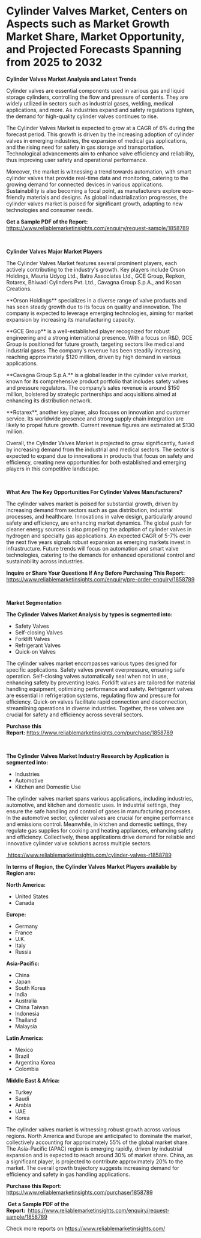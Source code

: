 <p><h1>Cylinder Valves Market, Centers on Aspects such as Market Growth Market Share, Market Opportunity, and Projected Forecasts Spanning from 2025 to 2032</h1></p><p><strong>Cylinder Valves Market Analysis and Latest Trends</strong></p>
<p><p>Cylinder valves are essential components used in various gas and liquid storage cylinders, controlling the flow and pressure of contents. They are widely utilized in sectors such as industrial gases, welding, medical applications, and more. As industries expand and safety regulations tighten, the demand for high-quality cylinder valves continues to rise.</p><p>The Cylinder Valves Market is expected to grow at a CAGR of 6% during the forecast period. This growth is driven by the increasing adoption of cylinder valves in emerging industries, the expansion of medical gas applications, and the rising need for safety in gas storage and transportation. Technological advancements aim to enhance valve efficiency and reliability, thus improving user safety and operational performance.</p><p>Moreover, the market is witnessing a trend towards automation, with smart cylinder valves that provide real-time data and monitoring, catering to the growing demand for connected devices in various applications. Sustainability is also becoming a focal point, as manufacturers explore eco-friendly materials and designs. As global industrialization progresses, the cylinder valves market is poised for significant growth, adapting to new technologies and consumer needs.</p></p>
<p><strong>Get a Sample PDF of the Report:&nbsp;</strong> <a href="https://www.reliablemarketinsights.com/enquiry/request-sample/1858789?utm_campaign=2315&utm_medium=2&utm_source=Github&utm_content=ia&utm_term=19022025&utm_id=cylinder-valves">https://www.reliablemarketinsights.com/enquiry/request-sample/1858789</a></p>
<p>&nbsp;</p>
<p><strong>Cylinder Valves Major Market Players</strong></p>
<p><p>The Cylinder Valves Market features several prominent players, each actively contributing to the industry's growth. Key players include Orson Holdings, Mauria Udyog Ltd., Batra Associates Ltd., GCE Group, Repkon, Rotarex, Bhiwadi Cylinders Pvt. Ltd., Cavagna Group S.p.A., and Kosan Creations.</p><p>**Orson Holdings** specializes in a diverse range of valve products and has seen steady growth due to its focus on quality and innovation. The company is expected to leverage emerging technologies, aiming for market expansion by increasing its manufacturing capacity.</p><p>**GCE Group** is a well-established player recognized for robust engineering and a strong international presence. With a focus on R&D, GCE Group is positioned for future growth, targeting sectors like medical and industrial gases. The company's revenue has been steadily increasing, reaching approximately $120 million, driven by high demand in various applications.</p><p>**Cavagna Group S.p.A.** is a global leader in the cylinder valve market, known for its comprehensive product portfolio that includes safety valves and pressure regulators. The company’s sales revenue is around $150 million, bolstered by strategic partnerships and acquisitions aimed at enhancing its distribution network.</p><p>**Rotarex**, another key player, also focuses on innovation and customer service. Its worldwide presence and strong supply chain integration are likely to propel future growth. Current revenue figures are estimated at $130 million.</p><p>Overall, the Cylinder Valves Market is projected to grow significantly, fueled by increasing demand from the industrial and medical sectors. The sector is expected to expand due to innovations in products that focus on safety and efficiency, creating new opportunities for both established and emerging players in this competitive landscape.</p></p>
<p>&nbsp;</p>
<p><strong>What Are The Key Opportunities For Cylinder Valves Manufacturers?</strong></p>
<p><p>The cylinder valves market is poised for substantial growth, driven by increasing demand from sectors such as gas distribution, industrial processes, and healthcare. Innovations in valve design, particularly around safety and efficiency, are enhancing market dynamics. The global push for cleaner energy sources is also propelling the adoption of cylinder valves in hydrogen and specialty gas applications. An expected CAGR of 5-7% over the next five years signals robust expansion as emerging markets invest in infrastructure. Future trends will focus on automation and smart valve technologies, catering to the demands for enhanced operational control and sustainability across industries.</p></p>
<p><strong>Inquire or Share Your Questions If Any Before Purchasing This Report:</strong> <a href="https://www.reliablemarketinsights.com/enquiry/pre-order-enquiry/1858789?utm_campaign=2315&utm_medium=2&utm_source=Github&utm_content=ia&utm_term=19022025&utm_id=cylinder-valves">https://www.reliablemarketinsights.com/enquiry/pre-order-enquiry/1858789</a></p>
<p>&nbsp;</p>
<p><strong>Market Segmentation</strong></p>
<p><strong>The Cylinder Valves Market Analysis by types is segmented into:</strong></p>
<p><ul><li>Safety Valves</li><li>Self-closing Valves</li><li>Forklift Valves</li><li>Refrigerant Valves</li><li>Quick-on Valves</li></ul></p>
<p><p>The cylinder valves market encompasses various types designed for specific applications. Safety valves prevent overpressure, ensuring safe operation. Self-closing valves automatically seal when not in use, enhancing safety by preventing leaks. Forklift valves are tailored for material handling equipment, optimizing performance and safety. Refrigerant valves are essential in refrigeration systems, regulating flow and pressure for efficiency. Quick-on valves facilitate rapid connection and disconnection, streamlining operations in diverse industries. Together, these valves are crucial for safety and efficiency across several sectors.</p></p>
<p><strong>Purchase this Report:&nbsp;</strong><a href="https://www.reliablemarketinsights.com/purchase/1858789?utm_campaign=2315&utm_medium=2&utm_source=Github&utm_content=ia&utm_term=19022025&utm_id=cylinder-valves">https://www.reliablemarketinsights.com/purchase/1858789</a></p>
<p>&nbsp;</p>
<p><strong>The Cylinder Valves Market Industry Research by Application is segmented into:</strong></p>
<p><ul><li>Industries</li><li>Automotive</li><li>Kitchen and Domestic Use</li></ul></p>
<p><p>The cylinder valves market spans various applications, including industries, automotive, and kitchen and domestic uses. In industrial settings, they ensure the safe handling and control of gases in manufacturing processes. In the automotive sector, cylinder valves are crucial for engine performance and emissions control. Meanwhile, in kitchen and domestic settings, they regulate gas supplies for cooking and heating appliances, enhancing safety and efficiency. Collectively, these applications drive demand for reliable and innovative cylinder valve solutions across multiple sectors.</p></p>
<p><a href="https://www.reliablemarketinsights.com/cylinder-valves-r1858789?utm_campaign=2315&utm_medium=2&utm_source=Github&utm_content=ia&utm_term=19022025&utm_id=cylinder-valves">&nbsp;https://www.reliablemarketinsights.com/cylinder-valves-r1858789</a></p>
<p><strong>In terms of Region, the Cylinder Valves Market Players available by Region are:</strong></p>
<p>
    <p> <strong> North America: </strong>
        <ul>
            <li>United States</li>
            <li>Canada</li>
        </ul>
        </p> 
    <p> <strong> Europe: </strong>
        <ul>
            <li>Germany</li>
            <li>France</li>
            <li>U.K.</li>
            <li>Italy</li>
            <li>Russia</li>
        </ul>
        </p> 
    <p> <strong> Asia-Pacific: </strong>
        <ul>
            <li>China</li>
            <li>Japan</li>
            <li>South Korea</li>
            <li>India</li>
            <li>Australia</li>
            <li>China Taiwan</li>
            <li>Indonesia</li>
            <li>Thailand</li>
            <li>Malaysia</li>
        </ul>
        </p> 
    <p> <strong> Latin America: </strong>
        <ul>
            <li>Mexico</li>
            <li>Brazil</li>
            <li>Argentina Korea</li>
            <li>Colombia</li>
        </ul>
        </p> 
    <p> <strong> Middle East & Africa: </strong>
        <ul>
            <li>Turkey</li>
            <li>Saudi</li>
            <li>Arabia</li>
            <li>UAE</li>
            <li>Korea</li>
        </ul>
    </p>
    </p>
<p><p>The cylinder valves market is witnessing robust growth across various regions. North America and Europe are anticipated to dominate the market, collectively accounting for approximately 55% of the global market share. The Asia-Pacific (APAC) region is emerging rapidly, driven by industrial expansion and is expected to reach around 30% of market share. China, as a significant player, is projected to contribute approximately 20% to the market. The overall growth trajectory suggests increasing demand for efficiency and safety in gas handling applications.</p></p>
<p><strong>Purchase this Report: </strong><a href="https://www.reliablemarketinsights.com/purchase/1858789?utm_campaign=2315&utm_medium=2&utm_source=Github&utm_content=ia&utm_term=19022025&utm_id=cylinder-valves">https://www.reliablemarketinsights.com/purchase/1858789</a></p>
<p>&nbsp;<strong>Get a Sample PDF of the Report:&nbsp;&nbsp;</strong><a href="https://www.reliablemarketinsights.com/enquiry/request-sample/1858789?utm_campaign=2315&utm_medium=2&utm_source=Github&utm_content=ia&utm_term=19022025&utm_id=cylinder-valves">https://www.reliablemarketinsights.com/enquiry/request-sample/1858789</a></p>
<p><strong></strong></p>
<p>Check more reports on <a href="https://www.reliablemarketinsights.com/?utm_campaign=2315&utm_medium=2&utm_source=Github&utm_content=ia&utm_term=19022025&utm_id=cylinder-valves">https://www.reliablemarketinsights.com/</a></p>